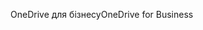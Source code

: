 <span data-ttu-id="03aa1-101">OneDrive для бізнесу</span><span class="sxs-lookup"><span data-stu-id="03aa1-101">OneDrive for Business</span></span>
